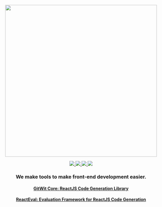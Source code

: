 <p align="center">
<img width="500" src="https://github.com/gitwitorg/.github/assets/33395784/6c66bf18-b73d-47c0-b226-a9f78598a1ce" />
</p>
<div dir="auto">
  <p align="center" dir="auto">
    <a href="https://twitter.com/gitwitdev" rel="nofollow">
        <img src="https://camo.githubusercontent.com/e0b5d90f9dbe95df41c7546e0988797b237a89362c7de520cd9a811de6f02d05/68747470733a2f2f696d672e736869656c64732e696f2f62616467652f582f547769747465722d3030303030303f7374796c653d666f722d7468652d6261646765266c6f676f3d78266c6f676f436f6c6f723d7768697465" data-canonical-src="https://img.shields.io/badge/X/Twitter-000000?style=for-the-badge&amp;logo=x&amp;logoColor=white" style="max-width: 100%;">
    </a>
    <a href="https://www.linkedin.com/company/gitwitdev/" rel="nofollow">
        <img src="https://camo.githubusercontent.com/591c02e8ff595d43e0b35b1b29aed639a7154b959cd8f8c854b9e176d885b094/68747470733a2f2f696d672e736869656c64732e696f2f62616467652f4c696e6b6564496e2d3030373742353f7374796c653d666f722d7468652d6261646765266c6f676f3d6c696e6b6564696e266c6f676f436f6c6f723d7768697465" data-canonical-src="https://img.shields.io/badge/LinkedIn-0077B5?style=for-the-badge&amp;logo=linkedin&amp;logoColor=white" style="max-width: 100%;">
    </a>
    <a href="https://discord.gitwit.dev/" rel="nofollow">
        <img src="https://camo.githubusercontent.com/930f7883dc43ea38dc8674fdbde77875993b0cdd011318fb4268dfb3f3bcb185/68747470733a2f2f696d672e736869656c64732e696f2f62616467652f446973636f72642d3538363546323f7374796c653d666f722d7468652d6261646765266c6f676f3d646973636f7264266c6f676f436f6c6f723d7768697465" data-canonical-src="https://img.shields.io/badge/Discord-5865F2?style=for-the-badge&amp;logo=discord&amp;logoColor=white" style="max-width: 100%;">
    </a>
    <a href="https://www.youtube.com/@gitwitdev" rel="nofollow">
        <img src="https://camo.githubusercontent.com/c4cccdb78776ae4782fbbfae4c58f3d2dfecdaa13af37791db4c6ddfc1044b26/68747470733a2f2f696d672e736869656c64732e696f2f62616467652f596f75547562652d4646303030303f7374796c653d666f722d7468652d6261646765266c6f676f3d796f7574756265266c6f676f436f6c6f723d7768697465" data-canonical-src="https://img.shields.io/badge/YouTube-FF0000?style=for-the-badge&amp;logo=youtube&amp;logoColor=white" style="max-width: 100%;">
    </a>
  </p>
</div>
<h3 align="center">
  We make tools to make front-end development easier.
</h3>
<h4 align="center"><a href="https://github.com/gitwitorg/gitwit-server">GitWit Core: ReactJS Code Generation Library</a></h4>
<h4 align="center"><a href="https://github.com/gitwitorg/react-eval">ReactEval: Evaluation Framework for ReactJS Code Generation</a></h4>
